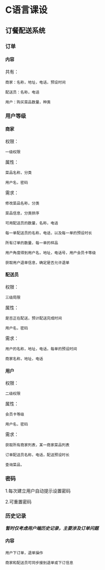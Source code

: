 # C语言课设

## 订餐配送系统

### 订单

#### 内容

共有：

    商家：名称，地址，电话，预设时间

    配送员：名称，电话

    用户：购买菜品数量，种类

### 用户等级

#### 商家
权限： 
    
    一级权限

属性：
    
    菜品名称，分类

    用户名，密码


需求：

    修改菜品名称，分类

    菜品信息，分类排序

    可用配送员的数量，名称，电话

    每一单配送员的名称，电话，以及每一单的预设时长

    所有订单的数量，每一单的样品

    用户角度得到用户名，地址，电话号，用户会员卡等级

    获取用户退单信息，确定是否允许退单

#### 配送员
权限：
    
    三级局限

属性：
    
    是否正在配送，预计配送完成时间

    用户名，密码

需求：
    
    用户的名称，地址，电话，每单的预设时间

    商家名称，地址，电话

#### 用户
权限：
    
    二级权限

属性：

    会员卡等级

    用户名，密码

需求：

    获取所有商家列表，某一商家菜品列表

    订单配送员名称，电话，配送预设时长

    查询菜品，

### 密码

1.每次建立用户自动提示设置密码

2.可重置密码

### 历史记录

__*暂时仅考虑用户端历史记录，主要涉及订单问题*__

#### 内容        

    用户下订单，退单操作

    商家和配送员可同步接到退单或下订信息
    